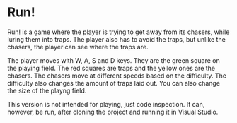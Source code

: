 # Run!
Run! is a game where the player is trying to get away from its chasers, while luring them into traps. The player also has to avoid the traps, but unlike the chasers, the player can see where the traps are. 

The player moves with W, A, S and D keys. They are the green square on the playing field. The red squares are traps and the yellow ones are the chasers. The chasers move at different speeds based on the difficulty. The difficulty also changes the amount of traps laid out. You can also change the size of the playng field.

This version is not intended for playing, just code inspection. It can, however, be run, after cloning the project and running it in Visual Studio.
